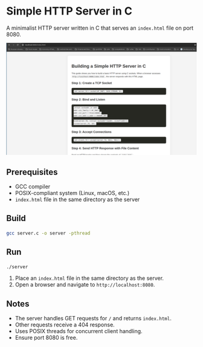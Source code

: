 # Simple HTTP Server in C

A minimalist HTTP server written in C that serves an `index.html` file on port 8080.

![Website running in browser](browse.png)

## Prerequisites
- GCC compiler
- POSIX-compliant system (Linux, macOS, etc.)
- `index.html` file in the same directory as the server

## Build
```bash
gcc server.c -o server -pthread
```

## Run
```bash
./server
```

1. Place an `index.html` file in the same directory as the server.
2. Open a browser and navigate to `http://localhost:8080`.

## Notes
- The server handles GET requests for `/` and returns `index.html`.
- Other requests receive a 404 response.
- Uses POSIX threads for concurrent client handling.
- Ensure port 8080 is free.